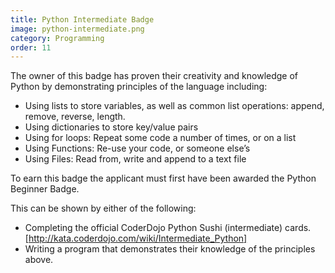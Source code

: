 ```yaml
---
title: Python Intermediate Badge
image: python-intermediate.png
category: Programming
order: 11
---
```


The owner of this badge has proven their creativity and knowledge of Python by demonstrating principles of the language including:

- Using lists to store variables, as well as common list operations: append, remove, reverse, length.
- Using dictionaries to store key/value pairs
- Using for loops: Repeat some code a number of times, or on a list
- Using Functions: Re-use your code, or someone else’s
- Using Files: Read from, write and append to a text file

To earn this badge the applicant must first have been awarded the Python Beginner Badge. 

This can be shown by either of the following:

- Completing the official CoderDojo Python Sushi (intermediate) cards. [http://kata.coderdojo.com/wiki/Intermediate_Python]
- Writing a program that demonstrates their knowledge of the principles above.